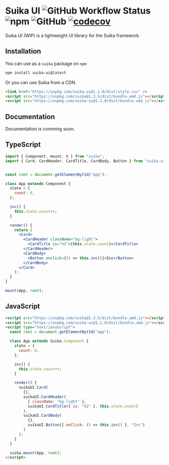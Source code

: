 # Suika UI ![GitHub Workflow Status](https://img.shields.io/github/actions/workflow/status/JonWatkins/suika-ui/main.yml) ![npm](https://img.shields.io/npm/v/suika-ui) ![GitHub](https://img.shields.io/github/license/JonWatkins/suika-ui) [![codecov](https://codecov.io/gh/JonWatkins/suika-ui/branch/main/graph/badge.svg?token=CZ8QB5X8S5)](https://codecov.io/gh/JonWatkins/suika-ui)

Suika UI (WIP) is a lightweight UI library for the Suika framework.

## Installation

You can use as a `suika` package on `npm`

```bash
npm install suika-ui@latest
```

Or you can use Suika from a CDN.

```html
<link href="https://unpkg.com/suika-ui@1.1.0/dist/style.css" />
<script src="https://unpkg.com/suika@1.3.5/dist/bundle.umd.js"></script>
<script src="https://unpkg.com/suika-ui@1.1.0/dist/bundle.umd.js"></script>
```

## Documentation

Documentation is comming soon.

## TypeScript

```jsx
import { Component, mount, h } from "suika";
import { Card, CardHeader, CardTitle, CardBody, Button } from "suika-ui";


const root = document.getElementBytId("app");

class App extends Component {
  state = {
    count: 0,
  };

  inc() {
    this.state.count++;
  }

  render() {
    return (
      <Card>
        <CardHeader className="bg-light">
          <CardTitle is="h2">{this.state.count}</CardTitle>
        </CardHeader>
        <CardBody>
          <Button onclick={() => this.inc()}>Inc</Button>
        </CardBody>
      </Card>
    );
  }
}

mount(App, root);
```

## JavaScript

```html
<script src="https://unpkg.com/suika@1.3.5/dist/bundle.umd.js"></script>
<script src="https://unpkg.com/suika-ui@1.1.0/dist/bundle.umd.js"></script>
<script type="text/javascript">
  const root = document.getElementBytId("app");

  class App extends Suika.Component {
    state = {
      count: 0,
    };

    inc() {
      this.state.count++;
    }

    render() {
      suikaUI.Card(
        {},
        suikaUI.CardHeader(
          { className: "bg-light" },
          suikaUI.CardTitle({ is: "h2" }, this.state.count)
        ),
        suikaUI.CardBody(
          {},
          suikaUI.Button({ onClick: () => this.inc() }, "Inc")
        )
      );
    }
  }

  suika.mount(App, root);
</script>
```
